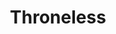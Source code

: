 ---
title: "Throneless"
download: ""
shortdesc: "Throneless is a fast paced beat-em-up platformer game. Play as Moon, an energetic and acrobatic lizard trained in hand to hand combat, and his best friend Robob, a robot that fires highly pressured water and explosive charge shots from a cannon on his back."
---